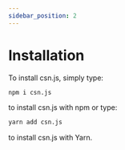 ```yaml
---
sidebar_position: 2
---
```


# Installation

To install csn.js, simply type:
```bash
npm i csn.js
```
to install csn.js with npm or type:
```bash
yarn add csn.js
```
to install csn.js with Yarn.